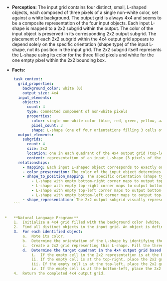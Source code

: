 *   **Perception:** The input grid contains four distinct, small, L-shaped objects, each composed of three pixels of a single non-white color, set against a white background. The output grid is always 4x4 and seems to be a composite representation of the four input objects. Each input L-shape is mapped to a 2x2 subgrid within the output. The color of the input object is preserved in its corresponding 2x2 output subgrid. The placement of each 2x2 subgrid within the 4x4 output grid appears to depend solely on the specific orientation (shape type) of the input L-shape, not its position in the input grid. The 2x2 subgrid itself represents the L-shape using its color for the three filled pixels and white for the one empty pixel within the 2x2 bounding box.

*   **Facts:**
    
```yaml
    task_context:
      grid_properties:
        background_color: white (0)
        output_size: 4x4
      input_elements:
        objects:
          count: 4
          type: connected component of non-white pixels
          properties:
            color: single non-white color (blue, red, green, yellow, azure, etc.)
            pixel_count: 3
            shape: L-shape (one of four orientations filling 3 cells of a 2x2 area)
      output_elements:
        subgrids:
          count: 4
          size: 2x2
          location: one in each quadrant of the 4x4 output grid (top-left, top-right, bottom-left, bottom-right)
          content: representation of an input L-shape (3 pixels of the input object's color, 1 white pixel)
      relationships:
        - mapping: Each input L-shaped object corresponds to exactly one 2x2 subgrid in the output.
        - color_preservation: The color of the input object determines the non-white color used in its corresponding 2x2 output subgrid.
        - shape_to_position_mapping: The specific orientation (shape type) of the input L-shape determines the quadrant position (top-left, top-right, bottom-left, bottom-right) of its 2x2 representation in the output grid.
            - L-shape with empty bottom-right corner maps to output top-left quadrant.
            - L-shape with empty top-right corner maps to output bottom-left quadrant.
            - L-shape with empty top-left corner maps to output bottom-right quadrant.
            - L-shape with empty bottom-left corner maps to output top-right quadrant.
        - shape_representation: The 2x2 output subgrid visually represents the input L-shape within a 2x2 bounding box, using white for the empty cell.
    ```


*   **Natural Language Program:**
    1.  Initialize a 4x4 grid filled with the background color (white, 0). This will be the output grid.
    2.  Find all distinct objects in the input grid. An object is defined as a connected group of pixels with the same non-white color. Expect to find exactly four objects, each being a 3-pixel L-shape.
    3.  For each identified object:
        a.  Note its color.
        b.  Determine the orientation of the L-shape by identifying the position of the empty cell within its minimal 2x2 bounding box. There are four possible orientations (empty cell at top-left, top-right, bottom-left, or bottom-right).
        c.  Create a 2x2 grid representing this L-shape. Fill the three cells corresponding to the object's pixels with the object's color, and fill the fourth cell (the empty one) with the background color (white, 0).
        d.  Determine the target quadrant in the 4x4 output grid based *only* on the orientation identified in step 3b:
            i.  If the empty cell in the 2x2 representation is at the bottom-right, place the 2x2 grid in the top-left quadrant of the output (rows 0-1, columns 0-1).
            ii. If the empty cell is at the top-right, place the 2x2 grid in the bottom-left quadrant of the output (rows 2-3, columns 0-1).
            iii. If the empty cell is at the top-left, place the 2x2 grid in the bottom-right quadrant of the output (rows 2-3, columns 2-3).
            iv. If the empty cell is at the bottom-left, place the 2x2 grid in the top-right quadrant of the output (rows 0-1, columns 2-3).
    4.  Return the completed 4x4 output grid.